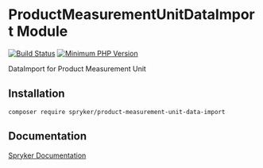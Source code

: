 # ProductMeasurementUnitDataImport Module
[![Build Status](https://travis-ci.org/spryker/product-measurement-unit-data-import.svg)](https://travis-ci.org/spryker/product-measurement-unit-data-import)
[![Minimum PHP Version](https://img.shields.io/badge/php-%3E%3D%207.2-8892BF.svg)](https://php.net/)

DataImport for Product Measurement Unit

## Installation

```
composer require spryker/product-measurement-unit-data-import
```

## Documentation

[Spryker Documentation](https://academy.spryker.com/developing_with_spryker/module_guide/modules.html)
